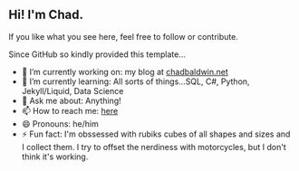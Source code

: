 ## Hi! I'm Chad.

If you like what you see here, feel free to follow or contribute.

Since GitHub so kindly provided this template...

- 🔭 I’m currently working on: my blog at [chadbaldwin.net](https://chadbaldwin.net)
- 🌱 I’m currently learning: All sorts of things...SQL, C#, Python, Jekyll/Liquid, Data Science
- 💬 Ask me about: Anything!
- 📫 How to reach me: [here](https://chadbaldwin.net/link)
- 😄 Pronouns: he/him
- ⚡ Fun fact: I'm obssessed with rubiks cubes of all shapes and sizes and I collect them. I try to offset the nerdiness with motorcycles, but I don't think it's working.
